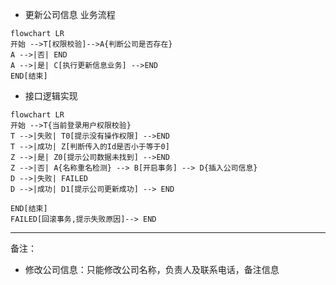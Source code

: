 - 更新公司信息 业务流程
```mermaid 
flowchart LR
开始 -->T[权限校验]-->A{判断公司是否存在}
A -->|否| END
A -->|是| C[执行更新信息业务] -->END
END[结束]
```

- 接口逻辑实现
```mermaid 
flowchart LR
开始 -->T{当前登录用户权限校验}
T -->|失败| T0[提示没有操作权限] -->END
T -->|成功| Z[判断传入的Id是否小于等于0]
Z -->|是| Z0[提示公司数据未找到] -->END
Z -->|否| A{名称重名检测} --> B[开启事务] --> D{插入公司信息}
D -->|失败| FAILED
D -->|成功| D1[提示公司更新成功] --> END

END[结束]
FAILED[回滚事务,提示失败原因]--> END
```

---
备注：
- 修改公司信息：只能修改公司名称，负责人及联系电话，备注信息
